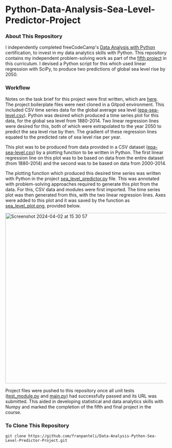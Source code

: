 # Python-Data-Analysis-Sea-Level-Predictor-Project
### About This Repository
I independently completed freeCodeCamp's [Data Analysis with Python](https://www.freecodecamp.org/learn/data-analysis-with-python#data-analysis-with-python-course) certification, to invest in my data analytics skills with Python. This repository contains my independent problem-solving work as part of the [fifth project](https://www.freecodecamp.org/learn/data-analysis-with-python/data-analysis-with-python-projects/sea-level-predictor) in this curriculum. I devised a Python script for this which used linear regression with SciPy, to produce two predictions of global sea level rise by 2050.

### Workflow
Notes on the task brief for this project were first written, which are [here](https://github.com/franpanteli/Data-Analysis-Python-Sea-Level-Predictor-Project/blob/main/1%20project-task-notes.txt). The project boilerplate files were next cloned in a Gitpod environment. This included CSV time series data for the global average sea level ([epa-sea-level.csv](https://github.com/franpanteli/Data-Analysis-Python-Sea-Level-Predictor-Project/blob/main/epa-sea-level.csv)). Python was desired which produced a time series plot for this data, for the global sea level from 1880-2014. Two linear regression lines were desired for this, both of which were extrapolated to the year 2050 to predict the sea level rise by then. The gradient of these regression lines equated to the predicted rate of sea level rise per year. 

This plot was to be produced from data provided in a CSV dataset ([epa-sea-level.csv](https://github.com/franpanteli/Data-Analysis-Python-Sea-Level-Predictor-Project/blob/main/epa-sea-level.csv)) by a plotting function to be written in Python. The first linear regression line on this plot was to be based on data from the entire dataset (from 1880-2014) and the second was to be based on data from 2000-2014. 

The plotting function which produced this desired time series was written with Python in the project [sea_level_predictor.py](https://github.com/franpanteli/Data-Analysis-Python-Sea-Level-Predictor-Project/blob/main/sea_level_predictor.py) file. This was annotated with problem-solving approaches required to generate this plot from the data. For this, CSV data and modules were first imported. The time series plot was then generated from this, with the two linear regression lines. Axes were added to this plot and it was saved by the function as [sea_level_plot.png](https://github.com/franpanteli/Data-Analysis-Python-Sea-Level-Predictor-Project/blob/main/sea_level_plot.png), provided below. 

<img width="533" alt="Screenshot 2024-04-02 at 15 30 57" src="https://github.com/franpanteli/Data-Analysis-Python-Sea-Level-Predictor-Project/assets/131474705/6ea2168c-aa73-4b92-bb4f-ba4d987c3c74">

Project files were pushed to this repository once all unit tests ([test_module.py](https://github.com/franpanteli/Data-Analysis-Python-Sea-Level-Predictor-Project/blob/main/test_module.py) and [main.py](https://github.com/franpanteli/Data-Analysis-Python-Sea-Level-Predictor-Project/blob/main/main.py)) had successfully passed and its URL was submitted. This aided in developing statistical and data analytics skills with Numpy and marked the completion of the fifth and final project in the course. 

### To Clone This Repository
```
git clone https://github.com/franpanteli/Data-Analysis-Python-Sea-Level-Predictor-Project.git
```
